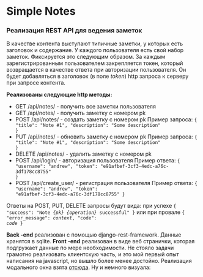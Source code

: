 # Simple Notes

### Реализация REST API для ведения заметок
В качестве контента выступают типичные заметки, у которых есть заголовок и содержание. У каждого 
пользователя есть свой набор заметок. Фиксируется это следующим образом. За каждым зарегистрированным 
пользователем закрепляется токен, который возвращается в качестве ответа при авторизации пользователя. Он 
будет добавляться в заголовок (в поле *token*) http запроса к серверу при запросе контента.

**Реализованы следующие http методы:**
- GET /api/notes/ - получить все заметки пользователя
- GET /api/notes/<pk> - получить заметку с номером pk
- POST /api/notes/ - создать заметку с номером pk
	Пример запроса:
	<code>{ "title": "Note #1", "description": "Some description" }</code>
- PUT /api/notes/<pk> - обновить заметку с номером pk
	Пример запроса:
	<code>{ "title": "Note #1", "description": "Some description" }</code>
- DELETE /api/notes/<pk> - удалить заметку с номером pk
- POST /api/login/ - авторизация пользователя
	Пример ответа: 
	<code>{ "username": "andrew", "token": "e91afbef-3cf3-4edc-a76c-3df178cc8755" }</code>
- POST /api/create_user/ - регистрация пользователя
	Пример ответа: 
	<code>{ "username": "andrew", "token": "e91afbef-3cf3-4edc-a76c-3df178cc8755" }</code>

Ответы на POST, PUT, DELETE запросы будут вида:
при успехе <code>{ "success": "Note *{pk}* *{operation}* successful" }</code>
или
при провале <code>{ "error_message": *context*,  "code": *code* }</code>

**Back -end** реализован с помощью django-rest-framework. Данные хранятся в sqlite.
**Front -end** реализован в виде веб странички, которая подгружает данные по мере необходимости. Не стояло задачи грамотно реализовать клиентскую часть, и это мой первый опыт написания на javascript, но вышло более менее достойно. Реализация модального окна взята <a href="https://clck.ru/QXEVH">отсюда</a>.
Ну и немного визуала: